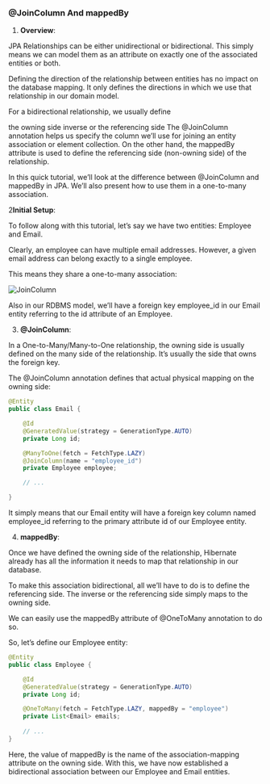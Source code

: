 ### @JoinColumn And mappedBy

1. **Overview**:

JPA Relationships can be either unidirectional or bidirectional. This simply means we can model them as an attribute on exactly one of the associated entities or both.

Defining the direction of the relationship between entities has no impact on the database mapping. It only defines the directions in which we use that relationship in our domain model.

For a bidirectional relationship, we usually define

the owning side
inverse or the referencing side
The @JoinColumn annotation helps us specify the column we’ll use for joining an entity association or element collection. On the other hand, the mappedBy attribute is used to define the referencing side (non-owning side) of the relationship.

In this quick tutorial, we’ll look at the difference between @JoinColumn and mappedBy in JPA. We’ll also present how to use them in a one-to-many association.

2**Initial Setup**:

To follow along with this tutorial, let’s say we have two entities: Employee and Email.

Clearly, an employee can have multiple email addresses. However, a given email address can belong exactly to a single employee.

This means they share a one-to-many association:

![JoinColumn](https://www.baeldung.com/wp-content/uploads/2018/11/12345789.png)

Also in our RDBMS model, we’ll have a foreign key employee_id in our Email entity referring to the id attribute of an Employee.

3. **@JoinColumn**:

In a One-to-Many/Many-to-One relationship, the owning side is usually defined on the many side of the relationship. It’s usually the side that owns the foreign key.

The @JoinColumn annotation defines that actual physical mapping on the owning side:

```java
@Entity
public class Email {

    @Id
    @GeneratedValue(strategy = GenerationType.AUTO)
    private Long id;

    @ManyToOne(fetch = FetchType.LAZY)
    @JoinColumn(name = "employee_id")
    private Employee employee;

    // ...

}
```

It simply means that our Email entity will have a foreign key column named employee_id referring to the primary attribute id of our Employee entity.

4. **mappedBy**:

Once we have defined the owning side of the relationship, Hibernate already has all the information it needs to map that relationship in our database.

To make this association bidirectional, all we’ll have to do is to define the referencing side. The inverse or the referencing side simply maps to the owning side.

We can easily use the mappedBy attribute of @OneToMany annotation to do so.

So, let’s define our Employee entity:

```java
@Entity
public class Employee {

    @Id
    @GeneratedValue(strategy = GenerationType.AUTO)
    private Long id;

    @OneToMany(fetch = FetchType.LAZY, mappedBy = "employee")
    private List<Email> emails;
    
    // ...
}
```

Here, the value of mappedBy is the name of the association-mapping attribute on the owning side. With this, we have now established a bidirectional association between our Employee and Email entities.
